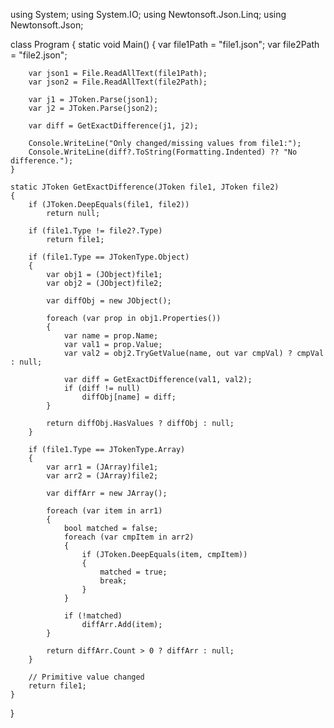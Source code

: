 using System;
using System.IO;
using Newtonsoft.Json.Linq;
using Newtonsoft.Json;

class Program
{
    static void Main()
    {
        var file1Path = "file1.json";
        var file2Path = "file2.json";

        var json1 = File.ReadAllText(file1Path);
        var json2 = File.ReadAllText(file2Path);

        var j1 = JToken.Parse(json1);
        var j2 = JToken.Parse(json2);

        var diff = GetExactDifference(j1, j2);

        Console.WriteLine("Only changed/missing values from file1:");
        Console.WriteLine(diff?.ToString(Formatting.Indented) ?? "No difference.");
    }

    static JToken GetExactDifference(JToken file1, JToken file2)
    {
        if (JToken.DeepEquals(file1, file2))
            return null;

        if (file1.Type != file2?.Type)
            return file1;

        if (file1.Type == JTokenType.Object)
        {
            var obj1 = (JObject)file1;
            var obj2 = (JObject)file2;

            var diffObj = new JObject();

            foreach (var prop in obj1.Properties())
            {
                var name = prop.Name;
                var val1 = prop.Value;
                var val2 = obj2.TryGetValue(name, out var cmpVal) ? cmpVal : null;

                var diff = GetExactDifference(val1, val2);
                if (diff != null)
                    diffObj[name] = diff;
            }

            return diffObj.HasValues ? diffObj : null;
        }

        if (file1.Type == JTokenType.Array)
        {
            var arr1 = (JArray)file1;
            var arr2 = (JArray)file2;

            var diffArr = new JArray();

            foreach (var item in arr1)
            {
                bool matched = false;
                foreach (var cmpItem in arr2)
                {
                    if (JToken.DeepEquals(item, cmpItem))
                    {
                        matched = true;
                        break;
                    }
                }

                if (!matched)
                    diffArr.Add(item);
            }

            return diffArr.Count > 0 ? diffArr : null;
        }

        // Primitive value changed
        return file1;
    }
}
